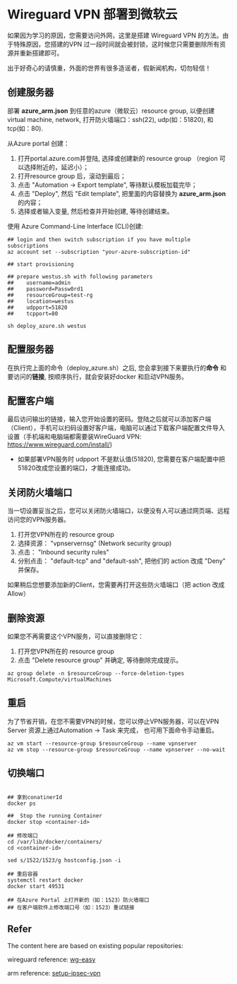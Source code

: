 # Wireguard VPN 部署到微软云

如果因为学习的原因，您需要访问外网，这里是搭建 Wireguard VPN 的方法。由于特殊原因，您搭建的VPN 过一段时间就会被封锁，这时候您只需要删除所有资源并重新搭建即可。

出于好奇心的请慎重，外面的世界有很多造谣者，假新闻机构，切勿轻信！

## 创建服务器
部署 **azure_arm.json** 到任意的azure（微软云）resource group, 以便创建 virtual machine, network, 打开防火墙端口：ssh(22), udp(如：51820), 和 tcp(如：80).

从Azure portal 创建：

1. 打开portal.azure.com并登陆, 选择或创建新的 resource group （region 可以选择附近的，延迟小）；
2. 打开resource group 后，滚动到最后；
3. 点击 "Automation -> Export template", 等待默认模板加载完毕；
4. 点击 "Deploy", 然后 "Edit template", 把里面的内容替换为 **azure_arm.json** 的内容；
5. 选择或者输入变量, 然后检查并开始创建, 等待创建结束。

使用 Azure Command-Line Interface (CLI)创建:
```
## login and then switch subscription if you have multiple subscriptions
az account set --subscription "your-azure-subscription-id"
```

```
## start provisioning

## prepare westus.sh with following parameters
##    username=admin
##    password=Passw0rd1
##    resourceGroup=test-rg
##    location=westus
##    udpport=51820
##    tcpport=80

sh deploy_azure.sh westus

```

## 配置服务器

在执行完上面的命令（deploy_azure.sh）之后, 您会拿到接下来要执行的**命令** 和要访问的**链接**, 按顺序执行，就会安装好docker 和启动VPN服务。

## 配置客户端

最后访问输出的链接，输入您开始设置的密码。登陆之后就可以添加客户端（Client），手机可以扫码设置好客户端，电脑可以通过下载客户端配置文件导入设置（手机端和电脑端都需要装WireGuard VPN: https://www.wireguard.com/install/)


* 如果部署VPN服务时 udpport 不是默认值(51820), 您需要在客户端配置中把51820改成您设置的端口，才能连接成功。

## 关闭防火墙端口

当一切设置妥当之后，您可以关闭防火墙端口，以便没有人可以通过网页端、远程访问您的VPN服务器。

1. 打开您VPN所在的 resource group
2. 选择资源： "vpnservernsg" (Network security group)
3. 点击： "Inbound security rules"
4. 分别点击： "default-tcp" and "default-ssh", 把他们的 action 改成 "Deny" 并保存。

如果稍后您想要添加新的Client，您需要再打开这些防火墙端口（把 action 改成Allow）

## 删除资源

如果您不再需要这个VPN服务，可以直接删除它：

1. 打开您VPN所在的 resource group
2. 点击 "Delete resource group" 并确定, 等待删除完成提示。

```
az group delete -n $resourceGroup --force-deletion-types Microsoft.Compute/virtualMachines
```


## 重启

为了节省开销，在您不需要VPN的时候，您可以停止VPN服务器，可以在VPN Server 资源上通过Automation -> Task 来完成， 也可用下面命令手动重启。

```
az vm start --resource-group $resourceGroup --name vpnserver
az vm stop --resource-group $resourceGroup --name vpnserver --no-wait
```

## 切换端口
```

## 拿到conatinerId
docker ps 

##  Stop the running Container
docker stop <container-id>

## 修改端口
cd /var/lib/docker/containers/
cd <container-id>

sed s/1522/1523/g hostconfig.json -i

## 重启容器
systemctl restart docker
docker start 49531

## 在Azure Portal 上打开新的（如：1523）防火墙端口
## 在客户端软件上修改端口号（如：1523）重试链接

```

## Refer

The content here are based on existing popular repositories:

wireguard reference: [wg-easy](https://github.com/wg-easy/wg-easy)

arm reference: [setup-ipsec-vpn](https://github.com/hwdsl2/setup-ipsec-vpn)
